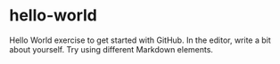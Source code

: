 # hello-world
Hello World exercise to get started with GitHub.
In the editor, write a bit about yourself. Try using different Markdown elements.
